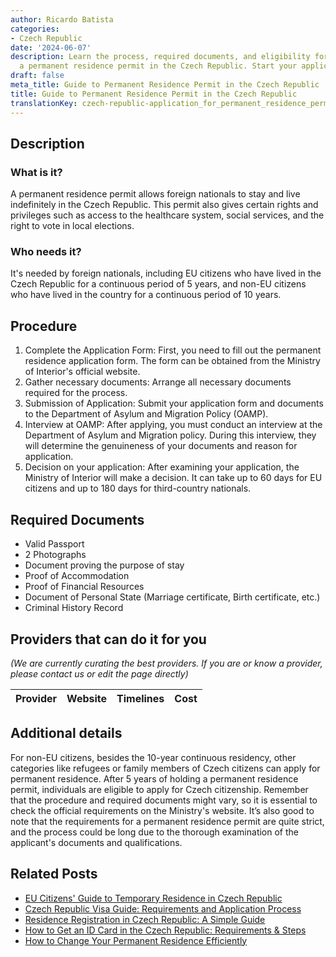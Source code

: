 ```yaml
---
author: Ricardo Batista
categories:
- Czech Republic
date: '2024-06-07'
description: Learn the process, required documents, and eligibility for obtaining
  a permanent residence permit in the Czech Republic. Start your application today!
draft: false
meta_title: Guide to Permanent Residence Permit in the Czech Republic
title: Guide to Permanent Residence Permit in the Czech Republic
translationKey: czech-republic-application_for_permanent_residence_permit
---
```


## Description
### What is it?
A permanent residence permit allows foreign nationals to stay and live indefinitely in the Czech Republic. This permit also gives certain rights and privileges such as access to the healthcare system, social services, and the right to vote in local elections.
### Who needs it?
It's needed by foreign nationals, including EU citizens who have lived in the Czech Republic for a continuous period of 5 years, and non-EU citizens who have lived in the country for a continuous period of 10 years.

## Procedure
1. Complete the Application Form: First, you need to fill out the permanent residence application form. The form can be obtained from the Ministry of Interior's official website. 
2. Gather necessary documents: Arrange all necessary documents required for the process. 
3. Submission of Application: Submit your application form and documents to the Department of Asylum and Migration Policy (OAMP). 
4. Interview at OAMP: After applying, you must conduct an interview at the Department of Asylum and Migration policy. During this interview, they will determine the genuineness of your documents and reason for application.
5. Decision on your application: After examining your application, the Ministry of Interior will make a decision. It can take up to 60 days for EU citizens and up to 180 days for third-country nationals.

## Required Documents
- Valid Passport
- 2 Photographs
- Document proving the purpose of stay
- Proof of Accommodation
- Proof of Financial Resources
- Document of Personal State (Marriage certificate, Birth certificate, etc.)
- Criminal History Record

## Providers that can do it for you

_(We are currently curating the best providers. If you are or know a provider, please contact us or edit the page directly)_

| Provider        |     Website     |     Timelines    |       Cost      |
| :-------------: | :-------------: |  :-------------: | :-------------: |

## Additional details
For non-EU citizens, besides the 10-year continuous residency, other categories like refugees or family members of Czech citizens can apply for permanent residence. After 5 years of holding a permanent residence permit, individuals are eligible to apply for Czech citizenship.
Remember that the procedure and required documents might vary, so it is essential to check the official requirements on the Ministry's website. It’s also good to note that the requirements for a permanent residence permit are quite strict, and the process could be long due to the thorough examination of the applicant's documents and qualifications.


## Related Posts

- [EU Citizens' Guide to Temporary Residence in Czech Republic](https://tramitit.com/guides/czech-republic/residence_registration_for_eu_citizens/)
- [Czech Republic Visa Guide: Requirements and Application Process](https://tramitit.com/guides/czech-republic/application_for_visa/)
- [Residence Registration in Czech Republic: A Simple Guide](https://tramitit.com/guides/czech-republic/residence_registration_for_foreigners/)
- [How to Get an ID Card in the Czech Republic: Requirements & Steps](https://tramitit.com/guides/czech-republic/application_for_issuing_an_id_card/)
- [How to Change Your Permanent Residence Efficiently](https://tramitit.com/guides/czech-republic/change_of_permanent_residence/)